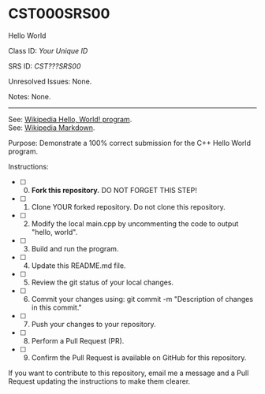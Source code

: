 # CST000SRS00
Hello World


Class ID: *Your Unique ID*

SRS ID: *CST???SRS00*

Unresolved Issues:  None. 

Notes: None. 

---

See: [Wikipedia Hello, World! program](https://en.wikipedia.org/wiki/%22Hello,_World!%22_program).  
See: [Wikipedia Markdown](https://en.wikipedia.org/wiki/Markdown).

Purpose: Demonstrate a 100% correct submission for the C++ Hello World program. 

Instructions: 

- [ ] 0. **Fork this repository.**  DO NOT FORGET THIS STEP!
- [ ] 1. Clone YOUR forked repository. Do not clone this repository. 
- [ ] 2. Modify the local main.cpp by uncommenting the code to output "hello, world".  
- [ ] 3. Build and run the program.  
- [ ] 4. Update this README.md file.  
- [ ] 5. Review the git status of your local changes. 
- [ ] 6. Commit your changes using: git commit -m "Description of changes in this commit."
- [ ] 7. Push your changes to your repository. 
- [ ] 8. Perform a Pull Request (PR). 
- [ ] 9. Confirm the Pull Request is available on GitHub for this repository. 

If you want to contribute to this repository, email me a message and a Pull Request updating the instructions to make them clearer. 
